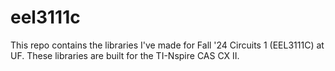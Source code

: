 # eel3111c
This repo contains the libraries I've made for Fall '24 Circuits 1 (EEL3111C) at UF. These libraries are built for the TI-Nspire CAS CX II.
